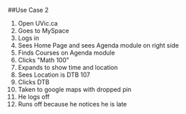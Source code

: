 ##Use Case 2

1. Open UVic.ca
2. Goes to MySpace
3. Logs in
4. Sees Home Page and sees Agenda module on right side
4. Finds Courses on Agenda module
5. Clicks "Math 100"
6. Expands to show time and location
7. Sees Location is DTB 107
8. Clicks DTB
9. Taken to google maps with dropped pin
10. He logs off
11. Runs off because he notices he is late
